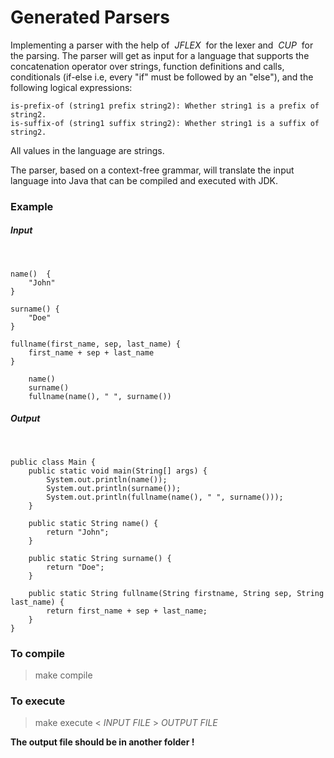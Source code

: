 # Generated Parsers

Implementing a parser with the help of &nbsp;*JFLEX*&nbsp;  for the lexer and  &nbsp;*CUP*&nbsp; for the parsing. The parser will get as input for a language that  supports the concatenation operator over strings, function definitions and calls, conditionals (if-else i.e, every "if" must be followed by an "else"), and the following logical expressions:

    is-prefix-of (string1 prefix string2): Whether string1 is a prefix of string2.
    is-suffix-of (string1 suffix string2): Whether string1 is a suffix of string2.

All values in the language are strings.

The parser, based on a context-free grammar, will translate the input language into Java that can be compiled and executed with JDK.

### Example
##### Input
&nbsp;
    
    name()  {
        "John"
    }
    
    surname() {
        "Doe"
    }
    
    fullname(first_name, sep, last_name) {
        first_name + sep + last_name
    }

        name()
        surname()
        fullname(name(), " ", surname())


##### Output
&nbsp;

    public class Main {
        public static void main(String[] args) {
            System.out.println(name());
            System.out.println(surname());
            System.out.println(fullname(name(), " ", surname()));
        }
    
        public static String name() {
            return "John";
        }
    
        public static String surname() {
            return "Doe";
        }
    
        public static String fullname(String firstname, String sep, String last_name) {
            return first_name + sep + last_name;
        }
    }
    
    
### To compile
> make compile


### To execute

> make execute < *INPUT FILE* > *OUTPUT FILE*

**The output file should be in another folder !**




